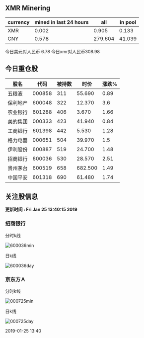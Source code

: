 ## XMR Minering

|currency|mined in last 24 hours|all|in pool|
|---|---|---|---|
|XMR|0.002|0.905|0.133|
|CNY|0.578|279.604|41.039|

今日美元对人民币 6.78	今日xmr对人民币308.98


## 今日重仓股 

|股名|代码|被持数|时价|涨跌%|
|---|---|---|---|---|
|五粮液|000858|311|55.690|0.89|
|保利地产|600048|322|12.370|3.6|
|农业银行|601288|406|3.670|1.66|
|美的集团|000333|423|41.940|0.84|
|工商银行|601398|442|5.530|1.28|
|格力电器|000651|504|39.970|1.5|
|伊利股份|600887|519|24.700|1.48|
|招商银行|600036|530|28.570|2.51|
|贵州茅台|600519|658|682.500|1.49|
|中国平安|601318|690|61.480|1.74|

## 关注股信息
**更新时间 : Fri Jan 25 13:40:15 2019**
### 招商银行 
分时k线

![600036min](http://image.sinajs.cn/newchart/min/n/sh600036.gif)

日k线

![600036day](http://image.sinajs.cn/newchart/daily/n/sh600036.gif)

### 京东方Ａ 
分时k线

![000725min](http://image.sinajs.cn/newchart/min/n/sz000725.gif)

日k线

![000725day](http://image.sinajs.cn/newchart/daily/n/sz000725.gif)

2019-01-25 13:40